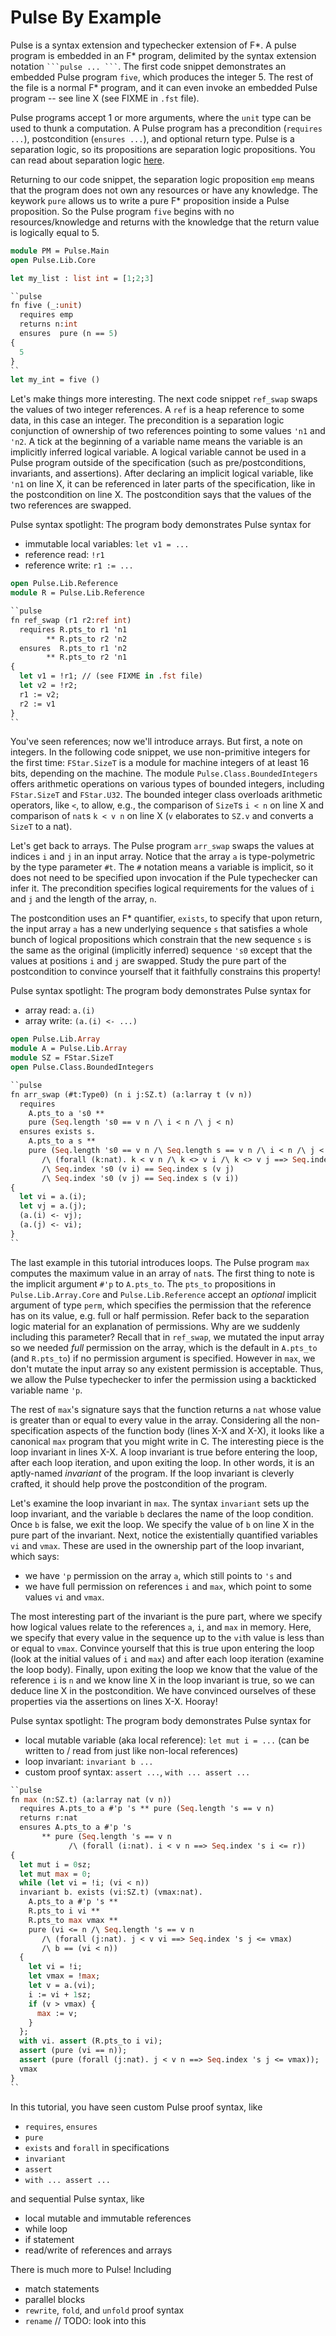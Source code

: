 # Pulse By Example

Pulse is a syntax extension and typechecker extension of F*. 
A pulse program is embedded in an F* program, delimited by the syntax extension notation ` ```pulse ... ``` `. 
The first code snippet demonstrates an embedded Pulse program `five`, which produces the integer 5. 
The rest of the file is a normal F* program, and it can even invoke an embedded Pulse program -- see line X (see FIXME in `.fst` file). 

Pulse programs accept 1 or more arguments, where the `unit` type can be used to thunk a computation. 
A Pulse program has a precondition (`requires ...`), postcondition (`ensures ...`), and optional return type. 
Pulse is a separation logic, so its propositions are separation logic propositions. 
You can read about separation logic [here](TODO). 

Returning to our code snippet, the separation logic proposition `emp` means that the program does not own any resources or have any knowledge. 
The keywork `pure` allows us to write a pure F* proposition inside a Pulse proposition. 
So the Pulse program `five` begins with no resources/knowledge and returns with the knowledge that the return value is logically equal to 5. 

```ocaml
module PM = Pulse.Main
open Pulse.Lib.Core

let my_list : list int = [1;2;3]

``pulse
fn five (_:unit)
  requires emp
  returns n:int
  ensures  pure (n == 5)
{ 
  5
}
``
let my_int = five ()
```

Let's make things more interesting. 
The next code snippet `ref_swap` swaps the values of two integer references. 
A `ref` is a heap reference to some data, in this case an integer. 
The precondition is a separation logic conjunction of ownership of two references pointing to some values `'n1` and `'n2`. 
A tick at the beginning of a variable name means the variable is an implicitly inferred logical variable. 
A logical variable cannot be used in a Pulse program outside of the specification (such as pre/postconditions, invariants, and assertions). 
After declaring an implicit logical variable, like `'n1` on line X, it can be referenced in later parts of the specification, like in the postcondition on line X. 
The postcondition says that the values of the two references are swapped. 

Pulse syntax spotlight: The program body demonstrates Pulse syntax for 
- immutable local variables: `let v1 = ...`
- reference read: `!r1`
- reference write: `r1 := ...`

```ocaml
open Pulse.Lib.Reference
module R = Pulse.Lib.Reference

``pulse
fn ref_swap (r1 r2:ref int)
  requires R.pts_to r1 'n1 
        ** R.pts_to r2 'n2
  ensures  R.pts_to r1 'n2
        ** R.pts_to r2 'n1
{
  let v1 = !r1; // (see FIXME in .fst file)
  let v2 = !r2;
  r1 := v2;
  r2 := v1
}
``
```

You've seen references; now we'll introduce arrays. 
But first, a note on integers. 
In the following code snippet, we use non-primitive integers for the first time: `FStar.SizeT` is a module for machine integers of at least 16 bits, depending on the machine. 
The module `Pulse.Class.BoundedIntegers` offers arithmetic operations on various types of bounded integers, including `FStar.SizeT` and `FStar.U32`. 
The bounded integer class overloads arithmetic operators, like `<`, to allow, e.g., the comparison of `SizeT`s `i < n` on line X and comparison of `nat`s `k < v n` on line X (`v` elaborates to `SZ.v` and converts a `SizeT` to a nat). 

Let's get back to arrays. 
The Pulse program `arr_swap` swaps the values at indices `i` and `j` in an input array. 
Notice that the array `a` is type-polymetric by the type parameter `#t`. 
The `#` notation means a variable is implicit, so it does not need to be specified upon invocation if the Pule typechecker can infer it. 
The precondition specifies logical requirements for the values of `i` and `j` and the length of the array, `n`. 

The postcondition uses an F* quantifier, `exists`, to specify that upon return, the input array `a` has a new underlying sequence `s` that satisfies a whole bunch of logical propositions which constrain that the new sequence `s` is the same as the original (implicitly inferred) sequence `'s0` except that the values at positions `i` and `j` are swapped. 
Study the pure part of the postcondition to convince yourself that it faithfully constrains this property! 

Pulse syntax spotlight: The program body demonstrates Pulse syntax for 
- array read: `a.(i)`
- array write: `(a.(i) <- ...)`

```ocaml
open Pulse.Lib.Array
module A = Pulse.Lib.Array
module SZ = FStar.SizeT
open Pulse.Class.BoundedIntegers

``pulse
fn arr_swap (#t:Type0) (n i j:SZ.t) (a:larray t (v n))
  requires 
    A.pts_to a 's0 **
    pure (Seq.length 's0 == v n /\ i < n /\ j < n)
  ensures exists s. 
    A.pts_to a s **
    pure (Seq.length 's0 == v n /\ Seq.length s == v n /\ i < n /\ j < n
       /\ (forall (k:nat). k < v n /\ k <> v i /\ k <> v j ==> Seq.index 's0 k == Seq.index s k)
       /\ Seq.index 's0 (v i) == Seq.index s (v j)
       /\ Seq.index 's0 (v j) == Seq.index s (v i))
{
  let vi = a.(i);
  let vj = a.(j);
  (a.(i) <- vj);
  (a.(j) <- vi);
}
``
```

The last example in this tutorial introduces loops. 
The Pulse program `max` computes the maximum value in an array of `nat`s. 
The first thing to note is the implicit argument `#'p` to `A.pts_to`. 
The `pts_to` propositions in `Pulse.Lib.Array.Core` and `Pulse.Lib.Reference` accept an *optional* implicit argument of type `perm`, which specifies the permission that the reference has on its value, e.g. full or half permission. 
Refer back to the separation logic material for an explanation of permissions. 
Why are we suddenly including this parameter? 
Recall that in `ref_swap`, we mutated the input array so we needed *full* permission on the array, which is the default in `A.pts_to` (and `R.pts_to`) if no permission argument is specified. 
However in `max`, we don't mutate the input array so any existent permission is acceptable. 
Thus, we allow the Pulse typechecker to infer the permission using a backticked variable name `'p`. 

The rest of `max`'s signature says that the function returns a `nat` whose value is greater than or equal to every value in the array. 
Considering all the non-specification aspects of the function body (lines X-X and X-X), it looks like a canonical `max` program that you might write in C. 
The interesting piece is the loop invariant in lines X-X. 
A loop invariant is true before entering the loop, after each loop iteration, and upon exiting the loop. 
In other words, it is an aptly-named *invariant* of the program. 
If the loop invariant is cleverly crafted, it should help prove the postcondition of the program. 

Let's examine the loop invariant in `max`. 
The syntax `invariant` sets up the loop invariant, and the variable `b` declares the name of the loop condition. 
Once `b` is false, we exit the loop. 
We specify the value of `b` on line X in the pure part of the invariant. 
Next, notice the existentially quantified variables `vi` and `vmax`. 
These are used in the ownership part of the loop invariant, which says:
* we have `'p` permission on the array `a`, which still points to `'s` and 
* we have full permission on references `i` and `max`, which point to some values `vi` and `vmax`. 

The most interesting part of the invariant is the pure part, where we specify how logical values relate to the references `a`, `i`, and `max` in memory. 
Here, we specify that every value in the sequence up to the `vi`th value is less than or equal to `vmax`. 
Convince yourself that this is true upon entering the loop (look at the initial values of `i` and `max`) and after each loop iteration (examine the loop body). 
Finally, upon exiting the loop we know that the value of the reference `i` is `n` and we know line X in the loop invariant is true, so we can deduce line X in the postcondition. 
We have convinced ourselves of these properties via the assertions on lines X-X. 
Hooray! 

Pulse syntax spotlight: The program body demonstrates Pulse syntax for 
- local mutable variable (aka local reference): `let mut i = ...` (can be written to / read from just like non-local references)
- loop invariant: `invariant b ...`
- custom proof syntax: `assert ...`, `with ... assert ...`

```ocaml
``pulse
fn max (n:SZ.t) (a:larray nat (v n))
  requires A.pts_to a #'p 's ** pure (Seq.length 's == v n)
  returns r:nat
  ensures A.pts_to a #'p 's
       ** pure (Seq.length 's == v n
             /\ (forall (i:nat). i < v n ==> Seq.index 's i <= r))
{
  let mut i = 0sz;
  let mut max = 0;
  while (let vi = !i; (vi < n))
  invariant b. exists (vi:SZ.t) (vmax:nat).
    A.pts_to a #'p 's **
    R.pts_to i vi **
    R.pts_to max vmax **
    pure (vi <= n /\ Seq.length 's == v n
       /\ (forall (j:nat). j < v vi ==> Seq.index 's j <= vmax)
       /\ b == (vi < n))
  {
    let vi = !i;
    let vmax = !max;
    let v = a.(vi);
    i := vi + 1sz;
    if (v > vmax) {
      max := v;
    }
  };
  with vi. assert (R.pts_to i vi);
  assert (pure (vi == n));
  assert (pure (forall (j:nat). j < v n ==> Seq.index 's j <= vmax));
  vmax
}
``
```

In this tutorial, you have seen custom Pulse proof syntax, like
- `requires`, `ensures`
- `pure`
- `exists` and `forall` in specifications
- `invariant`
- `assert`
- `with ... assert ...`

and sequential Pulse syntax, like
- local mutable and immutable references
- while loop
- if statement
- read/write of references and arrays

There is much more to Pulse! 
Including 
- match statements
- parallel blocks
- `rewrite`, `fold`, and `unfold` proof syntax
- `rename` // TODO: look into this